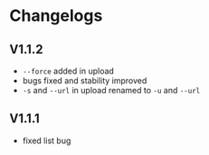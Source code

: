 # Changelogs

## V1.1.2

* ``--force`` added in upload
* bugs fixed and stability improved
* ``-s`` and ``--url`` in upload renamed to ``-u`` and ``--url``

## V1.1.1

* fixed list bug
